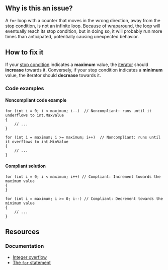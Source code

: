 ## Why is this an issue?

A `for` loop with a counter that moves in the wrong direction, away from the stop condition, is not an infinite loop. Because of [wraparound](https://en.wikipedia.org/wiki/Integer_overflow#:~:text=The%20most%20common%20result%20of%20an%20overflow%20is%20that%20the%20least%20significant%20representable%20digits%20of%20the%20result%20are%20stored%3B%20the%20result%20is%20said%20to%20wrap%20around%20the%20maximum),
the loop will eventually reach its stop condition, but in doing so, it will probably run more times than anticipated, potentially causing unexpected
behavior.

## How to fix it

If your [stop
condition](https://learn.microsoft.com/en-us/dotnet/csharp/language-reference/statements/iteration-statements#the-for-statement:~:text=The%20condition%20section%20that%20determines%20if%20the%20next%20iteration%20in%20the%20loop%20should%20be%20executed) indicates a **maximum** value, the [iterator](https://learn.microsoft.com/en-us/dotnet/csharp/language-reference/statements/iteration-statements#the-for-statement:~:text=The%20iterator%20section%20that%20defines%20what%20happens%20after%20each%20execution%20of%20the%20body%20of%20the%20loop)
should **increase** towards it. Conversely, if your stop condition indicates a **minimum** value, the iterator should
**decrease** towards it.

### Code examples

#### Noncompliant code example

    for (int i = 0; i < maximum; i--)  // Noncompliant: runs until it underflows to int.MaxValue
    {
        // ...
    }
    
    for (int i = maximum; i >= maximum; i++)  // Noncompliant: runs until it overflows to int.MinValue
    {
        // ...
    }

#### Compliant solution

    for (int i = 0; i < maximum; i++) // Compliant: Increment towards the maximum value
    {
    }
    
    for (int i = maximum; i >= 0; i--) // Compliant: Decrement towards the minimum value
    {
        // ...
    }

## Resources

### Documentation

-   [Integer overflow](https://en.wikipedia.org/wiki/Integer_overflow)
-   [The
  `for` statement](https://learn.microsoft.com/en-us/dotnet/csharp/language-reference/statements/iteration-statements#the-for-statement)